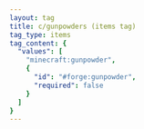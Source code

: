 ```yaml
---
layout: tag
title: c/gunpowders (items tag)
tag_type: items
tag_content: {
  "values": [
    "minecraft:gunpowder",
    {
      "id": "#forge:gunpowder",
      "required": false
    }
  ]
}
---
```

